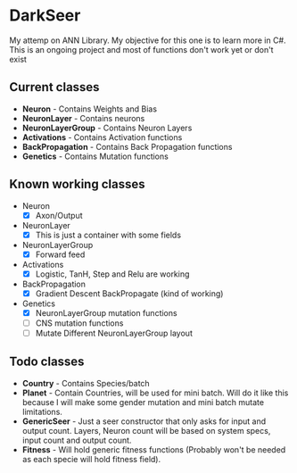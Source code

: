 # DarkSeer
My attemp on ANN Library. My objective for this one is to learn more in C#. This is an ongoing project and most of functions don't work yet or don't exist

## Current classes
  * **Neuron** - Contains Weights and Bias
  * **NeuronLayer** - Contains neurons
  * **NeuronLayerGroup** - Contains Neuron Layers
  * **Activations** - Contains Activation functions
  * **BackPropagation** - Contains Back Propagation functions
  * **Genetics** - Contains Mutation functions
## Known working classes
  * Neuron
    - [x] Axon/Output
  * NeuronLayer
    - [x] This is just a container with some fields
  * NeuronLayerGroup
    - [x] Forward feed
  * Activations
    - [x] Logistic, TanH, Step and Relu are working
  * BackPropagation
    - [x] Gradient Descent BackPropagate (kind of working)
  * Genetics
    - [x] NeuronLayerGroup mutation functions
    - [ ] CNS mutation functions
    - [ ] Mutate Different NeuronLayerGroup layout
## Todo classes
  * **Country** - Contains Species/batch
  * **Planet** - Contain Countries, will be used for mini batch. Will do it like this because I will make some gender mutation and mini batch mutate limitations.
  * **GenericSeer** - Just a seer constructor that only asks for input and output count. Layers, Neuron count will be based on system specs, input count and output count.
  * **Fitness** - Will hold generic fitness functions (Probably won't be needed as each specie will hold fitness field).
